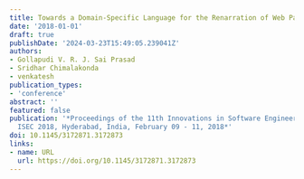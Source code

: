 ```yaml
---
title: Towards a Domain-Specific Language for the Renarration of Web Pages
date: '2018-01-01'
draft: true
publishDate: '2024-03-23T15:49:05.239041Z'
authors:
- Gollapudi V. R. J. Sai Prasad
- Sridhar Chimalakonda
- venkatesh
publication_types:
- 'conference'
abstract: ''
featured: false
publication: '*Proceedings of the 11th Innovations in Software Engineering Conference,
  ISEC 2018, Hyderabad, India, February 09 - 11, 2018*'
doi: 10.1145/3172871.3172873
links:
- name: URL
  url: https://doi.org/10.1145/3172871.3172873
---
```


